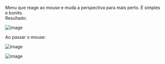 Menu que reage ao mouse e muda a perspectiva para mais perto. É simples e bonito. <br>
Resultado:

![image](https://user-images.githubusercontent.com/85269068/134519592-7505d8c2-4146-4c80-a188-7ce8af68a763.png)

Ao passar o mouse:

![image](https://user-images.githubusercontent.com/85269068/134519624-73ebf144-a07c-4f5e-8679-54f178876074.png)

![image](https://user-images.githubusercontent.com/85269068/134519642-76e00bee-5766-4e75-8ac7-d841b3f01dcf.png)

